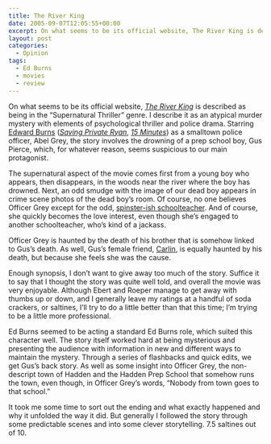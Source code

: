 ```yaml
---
title: The River King
date: 2005-09-07T12:05:55+00:00
excerpt: On what seems to be its official website, The River King is described as being in the “Supernatural Thriller” genre.
layout: post
categories:
  - Opinion
tags:
  - Ed Burns
  - movies
  - review
---
```


On what seems to be its official website, [_The River King_](http://www.imdb.com/title/tt0386751/) is described as being in the &#8220;Supernatural Thriller&#8221; genre. I describe it as an atypical murder mystery with elements of psychological thriller and police drama. Starring [Edward Burns](http://www.imdb.com/name/nm0122653/) ([_Saving Private Ryan_](http://www.imdb.com/title/tt0120815/), [_15 Minutes_](http://www.imdb.com/title/tt0179626/)) as a smalltown police officer, Abel Grey, the story involves the drowning of a prep school boy, Gus Pierce, which, for whatever reason, seems suspicious to our main protagonist.

The supernatural aspect of the movie comes first from a young boy who appears, then disappears, in the woods near the river where the boy has drowned. Next, an odd smudge with the image of our dead boy appears in crime scene photos of the dead boy&#8217;s room. Of course, no one believes Officer Grey except for the odd, [spinster-ish schoolteacher](http://www.imdb.com/name/nm0000383/). And of course, she quickly becomes the love interest, even though she&#8217;s engaged to another schoolteacher, who&#8217;s kind of a jackass.

Officer Grey is haunted by the death of his brother that is somehow linked to Gus&#8217;s death. As well, Gus&#8217;s female friend, [Carlin](http://www.imdb.com/name/nm0498956/), is equally haunted by his death, but because she feels she was the cause.

Enough synopsis, I don&#8217;t want to give away too much of the story. Suffice it to say that I thought the story was quite well told, and overall the movie was very enjoyable. Although Ebert and Roeper manage to get away with thumbs up or down, and I generally leave my ratings at a handful of soda crackers, or saltines, I&#8217;ll try to do a little better than that this time; I&#8217;m trying to be a little more professional.

Ed Burns seemed to be acting a standard Ed Burns role, which suited this character well. The story itself worked hard at being mysterious and presenting the audience with information in new and different ways to maintain the mystery. Through a series of flashbacks and quick edits, we get Gus&#8217;s back story. As well as some insight into Officer Grey, the non-descript town of Hadden and the Hadden Prep School that somehow runs the town, even though, in Officer Grey&#8217;s words, &#8220;Nobody from town goes to that school.&#8221;

It took me some time to sort out the ending and what exactly happened and why it unfolded the way it did. But generally I followed the story through some predictable scenes and into some clever storytelling. 7.5 saltines out of 10.
